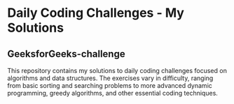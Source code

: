 
# **Daily Coding Challenges - My Solutions**

## GeeksforGeeks-challenge

This repository contains my solutions to daily coding challenges focused on algorithms and data structures. The exercises vary in difficulty, ranging from basic sorting and searching problems to more advanced dynamic programming, greedy algorithms, and other essential coding techniques.
